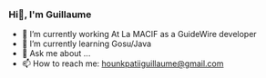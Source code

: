 ### Hi👋, I'm Guillaume


- 🔭 I’m currently working At La MACIF as a GuideWire developer
- 🌱 I’m currently learning Gosu/Java 
- 💬 Ask me about ...
- 📫 How to reach me: hounkpatiiguillaume@gmail.com

